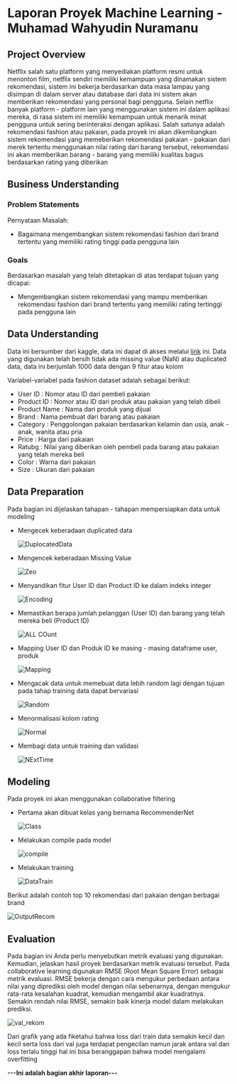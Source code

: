 # Laporan Proyek Machine Learning - Muhamad Wahyudin Nuramanu

## Project Overview

Netflix salah satu platform yang menyediakan platform resmi untuk menonton film, netflix sendiri memiliki kemampuan yang dinamakan sistem rekomendasi, sistem ini bekerja berdasarkan data masa lampau yang disimpan di dalam server atau database dari data ini sistem akan memberikan rekomendasi yang personal bagi pengguna. Selain netflix banyak platform - platform lain yang menggunakan sistem ini dalam aplikasi mereka, di rasa sistem ini memiliki kemampuan untuk menarik minat pengguna untuk sering berinteraksi dengan aplikasi. Salah satunya adalah rekomendasi fashion atau pakaian, pada proyek ini akan dikembangkan sistem rekomendasi yang memeberikan rekomendasi pakaian - pakaian dari merek tertentu menggunakan nilai rating dari barang tersebut, rekomendasi ini akan memberikan barang - barang yang memiliki kualitas bagus berdasarkan rating yang diberikan



## Business Understanding
### Problem Statements

Pernyataan Masalah:
- Bagaimana mengembangkan sistem rekomendasi fashion dari brand tertentu yang memiliki rating tinggi pada pengguna lain

### Goals
Berdasarkan masalah yang telah ditetapkan di atas terdapat tujuan yang dicapai:
- Mengembangkan sistem rekomendasi yang mampu memberikan rekomendasi fashion dari brand tertentu yang memiliki rating tertinggi pada pengguna lain


## Data Understanding
Data ini bersumber dari kaggle, data ini dapat di akses melalui [link](https://www.kaggle.com/datasets/bhanupratapbiswas/fashion-products/data) ini. Data yang digunakan telah bersih tidak ada missing value (NaN) atau duplicated data, data ini berjumlah 1000 data dengan 9 fitur atau kolom

Variabel-variabel pada fashion dataset adalah sebagai berikut:
- User ID : Nomor atau ID dari pembeli pakaian
- Product ID : Nomor atau ID dari produk atau pakaian yang telah dibeli
- Product Name : Nama dari produk yang dijual
- Brand : Nama pembuat dari barang atau pakaian
- Category : Penggolongan pakaian berdasarkan kelamin dan usia, anak - anak, wanita atau pria
- Price : Harga dari pakaian
- Ratubg : Nilai yang diberikan oleh pembeli pada barang atau pakaian yang telah mereka beli
- Color : Warna dari pakaian
- Size : Ukuran dari pakaian



## Data Preparation
Pada bagian ini dijelaskan tahapan - tahapan mempersiapkan data untuk modeling
- Mengecek keberadaan duplicated data

  ![DuplocatedData](https://github.com/user-attachments/assets/f27d86cf-16ce-4acd-917d-43cdeffa6eaa)
  
- Mengencek keberadaan Missing Value

  ![Zeo](https://github.com/user-attachments/assets/e0277ba7-a374-4a63-a44f-f9cdc00cb73e)

- Menyandikan fitur User ID dan Product ID ke dalam indeks integer

  ![Encoding](https://github.com/user-attachments/assets/6e587f69-d493-4efc-a8ba-5a48c18de89f)

- Memastikan berapa jumlah pelanggan (User ID) dan barang yang telah mereka beli (Product ID)

  ![ALL COunt](https://github.com/user-attachments/assets/6f269b0f-723a-471b-af2e-768ce73c6ed3)

- Mapping User ID dan Produk ID ke masing - masing dataframe user, produk

  ![Mapping](https://github.com/user-attachments/assets/30b5ab11-09cd-41b9-8ca4-0cce8fe5cf20)

- Mengacak data untuk memebuat data lebih random lagi dengan tujuan pada tahap training data dapat bervariasi

  ![Random](https://github.com/user-attachments/assets/e7d5b410-1acf-441a-80fd-1dd293ffe9a5)

- Menormalisasi kolom rating

  ![Normal](https://github.com/user-attachments/assets/7f682a1a-877d-4511-b0e9-b58e6945b337)


- Membagi data untuk training dan validasi

  ![NExtTime](https://github.com/user-attachments/assets/4e042626-2250-4053-94df-1a369df7dc91)


## Modeling
Pada proyek ini akan menggunakan collaborative filtering
- Pertama akan dibuat kelas yang bernama RecommenderNet

  ![Class](https://github.com/user-attachments/assets/1cf7969d-6388-4fb1-a0dc-2f3805ad010b)

- Melakukan compile pada model

  ![compile](https://github.com/user-attachments/assets/4d4ea37d-8ea2-4dbe-89e1-e240ad8ae11a)

- Melakukan training

  ![DataTrain](https://github.com/user-attachments/assets/f8fd785e-b2cf-4e66-a79a-7543d7973fe6)


Berikut adalah contoh top 10 rekomendasi dari pakaian dengan berbagai brand

![OutputRecom](https://github.com/user-attachments/assets/73e98ddb-1526-4b1c-ab56-721d9c7b514c)



## Evaluation
Pada bagian ini Anda perlu menyebutkan metrik evaluasi yang digunakan. Kemudian, jelaskan hasil proyek berdasarkan metrik evaluasi tersebut.
Pada collaborative learning digunakan RMSE (Root Mean Square Error) sebagai metrik evaluasi. RMSE bekerja dengan cara mengukur perbedaan antara nilai yang diprediksi oleh model dengan nilai sebenarnya, dengan mengukur rata-rata kesalahan kuadrat, kemudian mengambil akar kuadratnya. Semakin rendah nilai RMSE, semakin baik kinerja model dalam melakukan prediksi. 

![val_rekom](https://github.com/user-attachments/assets/c8415fd5-3b9b-44e8-8060-522aa45228c6)

Dari grafik yang ada fiketahui bahwa loss dari train data semakin kecil dan kecil serta loss dari val juga terdapat pengecilan namun jarak antara val dan loss terlalu tinggi hal ini bisa beranggapan bahwa model mengalami overfitting


**---Ini adalah bagian akhir laporan---**
